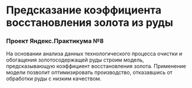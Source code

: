 # Предсказание коэффициента восстановления золота из руды
### Проект Яндекс.Практикума №8
На основании анализа данных технологического процесса очистки и обогащения золотосодержащей руды строим модель, предсказывающую коэффициент восстановления золота. Применение модели позволит оптимизировать производство, отказавшись от обработки руды с низким качеством.
